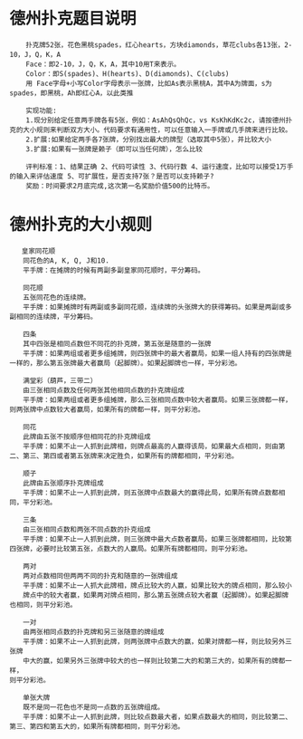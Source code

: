 # 德州扑克题目说明

        扑克牌52张，花色黑桃spades，红心hearts，方块diamonds，草花clubs各13张，2-10，J，Q，K，A
        Face：即2-10，J，Q，K，A，其中10用T来表示。
        Color：即S(spades)、H(hearts)、D(diamonds)、C(clubs)
        用 Face字母+小写Color字母表示一张牌，比如As表示黑桃A，其中A为牌面，s为spades，即黑桃，Ah即红心A，以此类推
        
        实现功能:
        1.现分别给定任意两手牌各有5张，例如：AsAhQsQhQc，vs KsKhKdKc2c，请按德州扑克的大小规则来判断双方大小。代码要求有通用性，可以任意输入一手牌或几手牌来进行比较。
        2.扩展:如果给定两手各7张牌，分别找出最大的牌型（选取其中5张），并比较大小
        3.扩展:如果有一张牌是赖子（即可以当任何牌），怎么比较
        
        评判标准：1、结果正确 2、代码可读性 3、代码行数 4、运行速度，比如可以接受1万手的输入来评估速度 5、可扩展性，是否支持7张？是否可以支持赖子?
        奖励：时间要求2月底完成,这次第一名奖励价值500的比特币。

# 德州扑克的大小规则

       皇家同花顺
    　　同花色的A, K, Q, J和10.
    　　平手牌：在摊牌的时候有两副多副皇家同花顺时，平分筹码。
    
    　　同花顺
    　　五张同花色的连续牌。
    　　平手牌：如果摊牌时有两副或多副同花顺，连续牌的头张牌大的获得筹码。如果是两副或多副相同的连续牌，平分筹码。
    
    　　四条
    　　其中四张是相同点数但不同花的扑克牌，第五张是随意的一张牌
    　　平手牌：如果两组或者更多组摊牌，则四张牌中的最大者赢局，如果一组人持有的四张牌是一样的，那么第五张牌最大者赢局（起脚牌）。如果起脚牌也一样，平分彩池。
    
    　　满堂彩（葫芦，三带二）
    　　由三张相同点数及任何两张其他相同点数的扑克牌组成
    　　平手牌：如果两组或者更多组摊牌，那么三张相同点数中较大者赢局。如果三张牌都一样，则两张牌中点数较大者赢局，如果所有的牌都一样，则平分彩池。
    
    　　同花
    　　此牌由五张不按顺序但相同花的扑克牌组成
    　　平手牌：如果不止一人抓到此牌相，则牌点最高的人赢得该局，如果最大点相同，则由第二、第三、第四或者第五张牌来决定胜负，如果所有的牌都相同，平分彩池。
    
    　　顺子
    　　此牌由五张顺序扑克牌组成
    　　平手牌：如果不止一人抓到此牌，则五张牌中点数最大的赢得此局，如果所有牌点数都相同，平分彩池。
    
    　　三条
    　　由三张相同点数和两张不同点数的扑克组成
    　　平手牌：如果不止一人抓到此牌，则三张牌中最大点数者赢局，如果三张牌都相同，比较第四张牌，必要时比较第五张，点数大的人赢局。如果所有牌都相同，则平分彩池。
    
    　　两对
    　　两对点数相同但两两不同的扑克和随意的一张牌组成
    　　平手牌：如果不止一人抓大此牌相，牌点比较大的人赢，如果比较大的牌点相同，那么较小
    　　牌点中的较大者赢，如果两对牌点相同，那么第五张牌点较大者赢（起脚牌）。如果起脚牌也相同，则平分彩池。
    
    　　一对
    　　由两张相同点数的扑克牌和另三张随意的牌组成
    　　平手牌：如果不止一人抓到此牌，则两张牌中点数大的赢，如果对牌都一样，则比较另外三张牌
    　　中大的赢，如果另外三张牌中较大的也一样则比较第二大的和第三大的，如果所有的牌都一样，
    则平分彩池。
    
    　　单张大牌
    　　既不是同一花色也不是同一点数的五张牌组成。
    　　平手牌：如果不止一人抓到此牌，则比较点数最大者，如果点数最大的相同，则比较第二、第三、第四和第五大的，如果所有牌都相同，则平分彩池。
